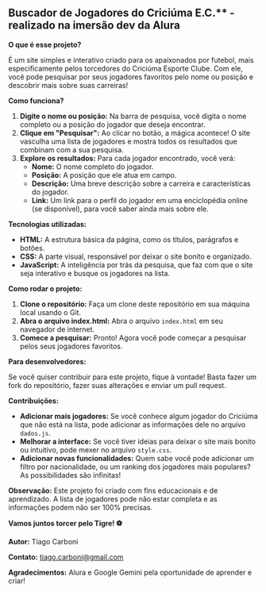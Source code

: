 ## Buscador de Jogadores do Criciúma E.C.** - realizado na imersão dev da Alura

**O que é esse projeto?**

É um site simples e interativo criado para os apaixonados por futebol, mais especificamente pelos torcedores do Criciúma Esporte Clube. Com ele, você pode pesquisar por seus jogadores favoritos pelo nome ou posição e descobrir mais sobre suas carreiras!

**Como funciona?**

1. **Digite o nome ou posição:** Na barra de pesquisa, você digita o nome completo ou a posição do jogador que deseja encontrar.
2. **Clique em "Pesquisar":** Ao clicar no botão, a mágica acontece! O site vasculha uma lista de jogadores e mostra todos os resultados que combinam com a sua pesquisa.
3. **Explore os resultados:** Para cada jogador encontrado, você verá:
   * **Nome:** O nome completo do jogador.
   * **Posição:** A posição que ele atua em campo.
   * **Descrição:** Uma breve descrição sobre a carreira e características do jogador.
   * **Link:** Um link para o perfil do jogador em uma enciclopédia online (se disponível), para você saber ainda mais sobre ele.

**Tecnologias utilizadas:**

* **HTML:** A estrutura básica da página, como os títulos, parágrafos e botões.
* **CSS:** A parte visual, responsável por deixar o site bonito e organizado.
* **JavaScript:** A inteligência por trás da pesquisa, que faz com que o site seja interativo e busque os jogadores na lista.

**Como rodar o projeto:**

1. **Clone o repositório:** Faça um clone deste repositório em sua máquina local usando o Git.
2. **Abra o arquivo index.html:** Abra o arquivo `index.html` em seu navegador de internet.
3. **Comece a pesquisar:** Pronto! Agora você pode começar a pesquisar pelos seus jogadores favoritos.

**Para desenvolvedores:**

Se você quiser contribuir para este projeto, fique à vontade! Basta fazer um fork do repositório, fazer suas alterações e enviar um pull request.

**Contribuições:**

* **Adicionar mais jogadores:** Se você conhece algum jogador do Criciúma que não está na lista, pode adicionar as informações dele no arquivo `dados.js`.
* **Melhorar a interface:** Se você tiver ideias para deixar o site mais bonito ou intuitivo, pode mexer no arquivo `style.css`.
* **Adicionar novas funcionalidades:** Quem sabe você pode adicionar um filtro por nacionalidade, ou um ranking dos jogadores mais populares? As possibilidades são infinitas!

**Observação:** Este projeto foi criado com fins educacionais e de aprendizado. A lista de jogadores pode não estar completa e as informações podem não ser 100% precisas.

**Vamos juntos torcer pelo Tigre! ⚽**

**Autor:** Tiago Carboni

**Contato:** tiago.carboni@gmail.com

**Agradecimentos:** Alura e Google Gemini pela oportunidade de aprender e criar!
